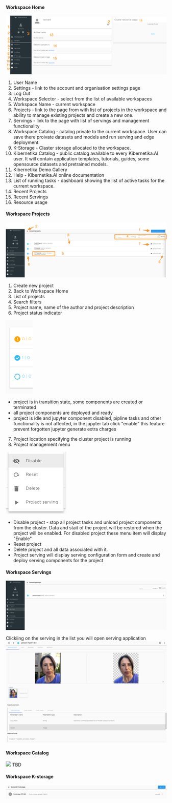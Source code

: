 #### Workspace Home
![](../img/user-interface/workspace_home.png)

1. User Name
2. Settings - link to the account and organisation settings page
3. Log Out
4. Workspace Selector - select from the list of available workspaces
5. Workspace Name - current workspace
6. Projects -  link to the page from with list of projects in the workspace and ability to manage existing projects and create a new one.
7. Servings - link to the page with list of servings and management functionality
8. Workspace Catalog - catalog private to the current workspace. User can save there proivate datasets and models and run serving and edge deployment.
9. K-Storage - Claster storage allocated to the workspace.
10. Kibernetika Catalog - public catalog available to every Kibernetika.AI user. It will contain application templates, tutorials, guides, some opensource datasets and pretrained models.
11. Kibernetika Demo Gallery 
12. Help - Kibernetika.AI online documentation
13. List of running tasks - dashboard showing the list of active tasks for the current workspace.
14. Recent Projects
15. Recent Servings
16. Resource usage 




#### Workspace Projects
![](../img/user-interface/workspace_projects.png)

1. Create new project
2. Back to Workspace Home
3. List of projects
4. Search filters
5. Project name, name of the author and project description
6. Project status indicator

![](../img/user-interface/workspace_projects_status.png)
- project is in transition state, some components are created or terminated 
- all project components are deployed and ready 
- project is idle and jupyter component disabled, pipline tasks and other functionality is not affected, 
in the jupyter tab click "enable"
this feature prevent forgotten jupyter generate extra charges

7. Project location specifying the cluster project is running
8. Project management menu 

![](../img/user-interface/workspace_projects_menu.png)
- Disable project - stop all project tasks and unload project components from the cluster. Data and stait of the project will be restored when the project will be enabled. For disabled project these menu item will display "Enable"
- Reset project 
- Delete project and all data associated with it. 
- Project serving will display serving configuration form and create and deploy serving components for the project


#### Workspace Servings
![](../img/user-interface/workspace_serving.png)

Clickiing on the serving in the list you will open serving application
![](../img/user-interface/workspace_model_app.png)


#### Workspace Catalog
![](../img/user-interface/workspace_catalog.png)
TBD


#### Workspace K-storage
![](../img/user-interface/workspace_storage.png)

